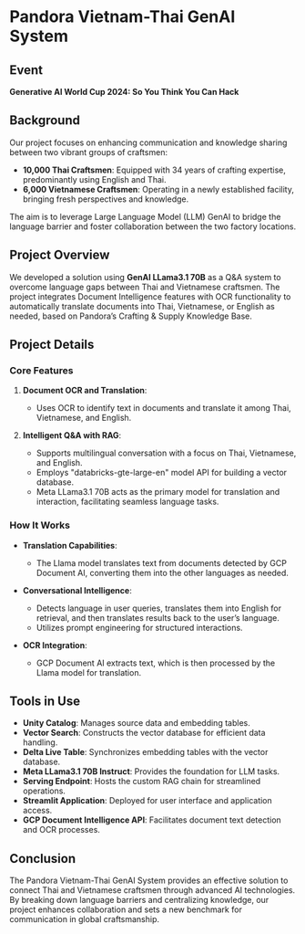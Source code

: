 # Pandora Vietnam-Thai GenAI System

## Event
**Generative AI World Cup 2024: So You Think You Can Hack**

## Background
Our project focuses on enhancing communication and knowledge sharing between two vibrant groups of craftsmen:

- **10,000 Thai Craftsmen**: Equipped with 34 years of crafting expertise, predominantly using English and Thai.
- **6,000 Vietnamese Craftsmen**: Operating in a newly established facility, bringing fresh perspectives and knowledge.

The aim is to leverage Large Language Model (LLM) GenAI to bridge the language barrier and foster collaboration between the two factory locations.

## Project Overview
We developed a solution using **GenAI LLama3.1 70B** as a Q&A system to overcome language gaps between Thai and Vietnamese craftsmen. The project integrates Document Intelligence features with OCR functionality to automatically translate documents into Thai, Vietnamese, or English as needed, based on Pandora’s Crafting & Supply Knowledge Base.

## Project Details

### Core Features
1. **Document OCR and Translation**: 
   - Uses OCR to identify text in documents and translate it among Thai, Vietnamese, and English.
   
2. **Intelligent Q&A with RAG**:
   - Supports multilingual conversation with a focus on Thai, Vietnamese, and English.
   - Employs "databricks-gte-large-en" model API for building a vector database.
   - Meta LLama3.1 70B acts as the primary model for translation and interaction, facilitating seamless language tasks.

### How It Works
- **Translation Capabilities**: 
  - The Llama model translates text from documents detected by GCP Document AI, converting them into the other languages as needed.
  
- **Conversational Intelligence**:
  - Detects language in user queries, translates them into English for retrieval, and then translates results back to the user’s language.
  - Utilizes prompt engineering for structured interactions.

- **OCR Integration**:
  - GCP Document AI extracts text, which is then processed by the Llama model for translation.

## Tools in Use
- **Unity Catalog**: Manages source data and embedding tables.
- **Vector Search**: Constructs the vector database for efficient data handling.
- **Delta Live Table**: Synchronizes embedding tables with the vector database.
- **Meta LLama3.1 70B Instruct**: Provides the foundation for LLM tasks.
- **Serving Endpoint**: Hosts the custom RAG chain for streamlined operations.
- **Streamlit Application**: Deployed for user interface and application access.
- **GCP Document Intelligence API**: Facilitates document text detection and OCR processes.

## Conclusion
The Pandora Vietnam-Thai GenAI System provides an effective solution to connect Thai and Vietnamese craftsmen through advanced AI technologies. By breaking down language barriers and centralizing knowledge, our project enhances collaboration and sets a new benchmark for communication in global craftsmanship.
